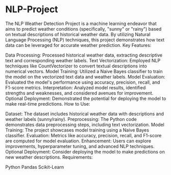 # NLP-Project
The NLP Weather Detection Project is a machine learning endeavor that aims to predict weather conditions (specifically, "sunny" or "rainy") based on textual descriptions of historical weather data. By utilizing Natural Language Processing (NLP) techniques, this project demonstrates how text data can be leveraged for accurate weather prediction.
Key Features:

Data Processing: Processed historical weather data, extracting descriptive text and corresponding weather labels.
Text Vectorization: Employed NLP techniques like CountVectorizer to convert textual descriptions into numerical vectors.
Model Training: Utilized a Naive Bayes classifier to train the model on the vectorized text data and weather labels.
Model Evaluation: Evaluated the model's performance using accuracy, precision, recall, and F1-score metrics.
Interpretation: Analyzed model results, identified strengths and weaknesses, and considered avenues for improvement.
Optional Deployment: Demonstrated the potential for deploying the model to make real-time predictions.
How to Use:

Dataset: The dataset includes historical weather data with descriptions and weather labels (sunny/rainy).
Preprocessing: The Python code demonstrates data preprocessing steps, including text vectorization.
Model Training: The project showcases model training using a Naive Bayes classifier.
Evaluation: Metrics like accuracy, precision, recall, and F1-score are computed for model evaluation.
Enhancement: Users can explore improvements, hyperparameter tuning, and advanced NLP techniques.
Optional Deployment: Consider deploying the model to make predictions on new weather descriptions.
Requirements:

Python
Pandas
Scikit-Learn

